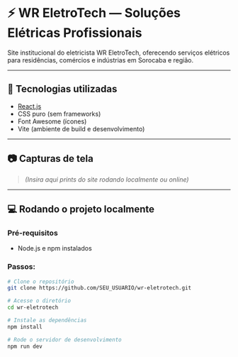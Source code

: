 # ⚡ WR EletroTech — Soluções Elétricas Profissionais

Site institucional do eletricista WR EletroTech, oferecendo serviços elétricos para residências, comércios e indústrias em Sorocaba e região.

---

## 🚀 Tecnologias utilizadas

- [React.js](https://reactjs.org/)
- CSS puro (sem frameworks)
- Font Awesome (ícones)
- Vite (ambiente de build e desenvolvimento)

---

## 📷 Capturas de tela

> *(Insira aqui prints do site rodando localmente ou online)*

---

## 💻 Rodando o projeto localmente

### Pré-requisitos

- Node.js e npm instalados

### Passos:

```bash
# Clone o repositório
git clone https://github.com/SEU_USUARIO/wr-eletrotech.git

# Acesse o diretório
cd wr-eletrotech

# Instale as dependências
npm install

# Rode o servidor de desenvolvimento
npm run dev
